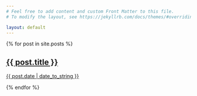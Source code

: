 ```yaml
---
# Feel free to add content and custom Front Matter to this file.
# To modify the layout, see https://jekyllrb.com/docs/themes/#overriding-theme-defaults

layout: default
---
```


<main id="flex-posts">
{% for post in site.posts %}
  <a href="{{ post.url }}">
    <div class="post-box"></div>
    <h2>{{ post.title }}</h2>
    <p>{{ post.date | date_to_string }}</p>
  </a>
{% endfor %}
</main>
